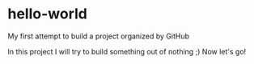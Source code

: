 # hello-world
My first attempt to build a project organized by GitHub

In this project I will try to build something out of nothing ;)
Now let's go!
